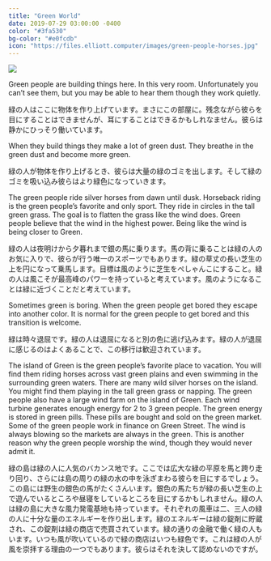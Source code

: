 ```yaml
---
title: "Green World"
date: 2019-07-29 03:00:00 -0400
color: "#3fa530"
bg-color: "#e0fcdb"
icon: "https://files.elliott.computer/images/green-people-horses.jpg"
---
```


![](https://files.elliott.computer/images/green-people-horses.jpg)

Green people are building things here. In this very room. Unfortunately you can’t see them, but you may be able to hear them though they work quietly. 

緑の人はここに物体を作り上げています。まさにこの部屋に。残念ながら彼らを目にすることはできませんが、耳にすることはできるかもしれなません。彼らは静かにひっそり働いています。

When they build things they make a lot of green dust. They breathe in the green dust and become more green.

緑の人が物体を作り上げるとき、彼らは大量の緑のゴミを出します。そして緑のゴミを吸い込み彼らはより緑色になっていきます。

The green people ride silver horses from dawn until dusk. Horseback riding is the green people’s favorite and only sport. They ride in circles in the tall green grass. The goal is to flatten the grass like the wind does. Green people believe that the wind in the highest power. Being like the wind is being closer to Green.

緑の人は夜明けから夕暮れまで銀の馬に乗ります。馬の背に乗ることは緑の人のお気に入りで、彼らが行う唯一のスポーツでもあります。緑の草丈の長い芝生の上を円になって乗馬します。目標は風のように芝生をぺしゃんこにすること。緑の人は風こそが最高峰のパワーを持っていると考えています。風のようになることは緑に近づくことだと考えています。 

Sometimes green is boring. When the green people get bored they escape into another color. It is normal for the green people to get bored and this transition is welcome. 

緑は時々退屈です。緑の人は退屈になると別の色に逃げ込みます。緑の人が退屈に感じるのはよくあることで、この移行は歓迎されています。

The island of Green is the green people’s favorite place to vacation. You will find them riding horses across vast green plains and even swimming in the surrounding green waters. There are many wild silver horses on the island. You might find them playing in the tall green grass or napping. The green people also have a large wind farm on the island of Green. Each wind turbine generates enough energy for 2 to 3 green people. The green energy is stored in green pills. These pills are bought and sold on the green market. Some of the green people work in finance on Green Street. The wind is always blowing so the markets are always in the green. This is another reason why the green people worship the wind, though they would never admit it.

緑の島は緑の人に人気のバカンス地です。ここでは広大な緑の平原を馬と跨り走り回り、さらには島の周りの緑の水の中を泳ぎまわる彼らを目にするでしょう。この島には野生の銀色の馬がたくさんいます。銀色の馬たちが緑の長い芝生の上で遊んでいるところや昼寝をしているところを目にするかもしれません。緑の人は緑の島に大きな風力発電基地も持っています。それぞれの風車は二、三人の緑の人に十分な量のエネルギーを作り出します。緑のエネルギーは緑の錠剤に貯蔵され、この錠剤は緑の商店で売買されています。緑の通りの金融で働く緑の人もいます。いつも風が吹いているので緑の商店はいつも緑色です。これは緑の人が風を崇拝する理由の一つでもあります。彼らはそれを決して認めないのですが。 